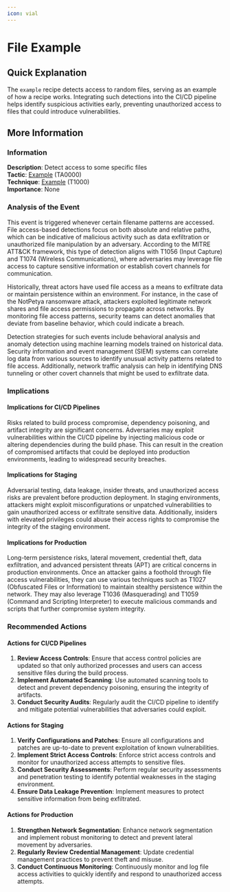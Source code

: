 ```yaml
---
icon: vial
---
```


# File Example

## Quick Explanation

The `example` recipe detects access to random files, serving as an example of how a recipe works. Integrating such detections into the CI/CD pipeline helps identify suspicious activities early, preventing unauthorized access to files that could introduce vulnerabilities.

## More Information

### Information

**Description**: Detect access to some specific files  
**Tactic**: [Example](https://jibril.garnet.ai/mitre/mitre/ta0000) (TA0000)  
**Technique**: [Example](https://jibril.garnet.ai/mitre/mitre/ta0000/t1000) (T1000)  
**Importance**: None

### Analysis of the Event

This event is triggered whenever certain filename patterns are accessed. File access-based detections focus on both absolute and relative paths, which can be indicative of malicious activity such as data exfiltration or unauthorized file manipulation by an adversary. According to the MITRE ATT\&CK framework, this type of detection aligns with T1056 (Input Capture) and T1074 (Wireless Communications), where adversaries may leverage file access to capture sensitive information or establish covert channels for communication.

Historically, threat actors have used file access as a means to exfiltrate data or maintain persistence within an environment. For instance, in the case of the NotPetya ransomware attack, attackers exploited legitimate network shares and file access permissions to propagate across networks. By monitoring file access patterns, security teams can detect anomalies that deviate from baseline behavior, which could indicate a breach.

Detection strategies for such events include behavioral analysis and anomaly detection using machine learning models trained on historical data. Security information and event management (SIEM) systems can correlate log data from various sources to identify unusual activity patterns related to file access. Additionally, network traffic analysis can help in identifying DNS tunneling or other covert channels that might be used to exfiltrate data.

### Implications

#### Implications for CI/CD Pipelines

Risks related to build process compromise, dependency poisoning, and artifact integrity are significant concerns. Adversaries may exploit vulnerabilities within the CI/CD pipeline by injecting malicious code or altering dependencies during the build phase. This can result in the creation of compromised artifacts that could be deployed into production environments, leading to widespread security breaches.

#### Implications for Staging

Adversarial testing, data leakage, insider threats, and unauthorized access risks are prevalent before production deployment. In staging environments, attackers might exploit misconfigurations or unpatched vulnerabilities to gain unauthorized access or exfiltrate sensitive data. Additionally, insiders with elevated privileges could abuse their access rights to compromise the integrity of the staging environment.

#### Implications for Production

Long-term persistence risks, lateral movement, credential theft, data exfiltration, and advanced persistent threats (APT) are critical concerns in production environments. Once an attacker gains a foothold through file access vulnerabilities, they can use various techniques such as T1027 (Obfuscated Files or Information) to maintain stealthy persistence within the network. They may also leverage T1036 (Masquerading) and T1059 (Command and Scripting Interpreter) to execute malicious commands and scripts that further compromise system integrity.

### Recommended Actions

#### Actions for CI/CD Pipelines

1. **Review Access Controls**: Ensure that access control policies are updated so that only authorized processes and users can access sensitive files during the build process.
2. **Implement Automated Scanning**: Use automated scanning tools to detect and prevent dependency poisoning, ensuring the integrity of artifacts.
3. **Conduct Security Audits**: Regularly audit the CI/CD pipeline to identify and mitigate potential vulnerabilities that adversaries could exploit.

#### Actions for Staging

1. **Verify Configurations and Patches**: Ensure all configurations and patches are up-to-date to prevent exploitation of known vulnerabilities.
2. **Implement Strict Access Controls**: Enforce strict access controls and monitor for unauthorized access attempts to sensitive files.
3. **Conduct Security Assessments**: Perform regular security assessments and penetration testing to identify potential weaknesses in the staging environment.
4. **Ensure Data Leakage Prevention**: Implement measures to protect sensitive information from being exfiltrated.

#### Actions for Production

1. **Strengthen Network Segmentation**: Enhance network segmentation and implement robust monitoring to detect and prevent lateral movement by adversaries.
2. **Regularly Review Credential Management**: Update credential management practices to prevent theft and misuse.
3. **Conduct Continuous Monitoring**: Continuously monitor and log file access activities to quickly identify and respond to unauthorized access attempts.
